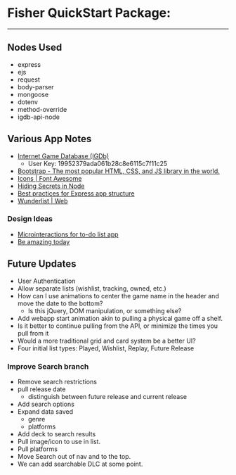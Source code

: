 # Fisher QuickStart Package:
---

## Nodes Used
* express
* ejs
* request
* body-parser
* mongoose
* dotenv
* method-override
* igdb-api-node

## Various App Notes
* [Internet Game Database (IGDb)](https://igdb.github.io/api/)
  * User Key: 19952379ada061b28c8e6115c7f11c25
* [Bootstrap - The most popular HTML, CSS, and JS library in the world.](http://getbootstrap.com/)
* [Icons | Font Awesome](https://fontawesome.com/icons/)
* [Hiding Secrets in Node](https://github.com/justincastilla/hiding-secrets-in-node)
* [Best practices for Express app structure](https://www.terlici.com/2014/08/25/best-practices-express-structure.html)
* [Wunderlist | Web](https://www.wunderlist.com/web/)

### Design Ideas
* [Microinteractions for to-do list app](https://dribbble.com/shots/3167358-Microinteractions-for-to-do-list-app)
* [Be amazing today](https://dribbble.com/shots/2589690-Be-amazing-today)

## Future Updates
* User Authentication
* Allow separate lists (wishlist, tracking, owned, etc.)
* How can I use animations to center the game name in the header and move the date to the bottom?
  * Is this jQuery, DOM manipulation, or something else?
* Add webapp start animation akin to pulling a physical game off a shelf.
* Is it better to continue pulling from the API, or minimize the times you pull from it
* Would a more traditional grid and card system be a better UI?
* Four initial list types: Played, Wishlist, Replay, Future Release

### Improve Search branch
* Remove search restrictions
* pull release date
  * distinguish between future release and current release
* Add search options
* Expand data saved
  * genre
  * platforms
* Add deck to search results
* Pull image/icon to use in list.
* Pull platforms
* Move Search out of nav and to the top.
* We can add searchable DLC at some point.